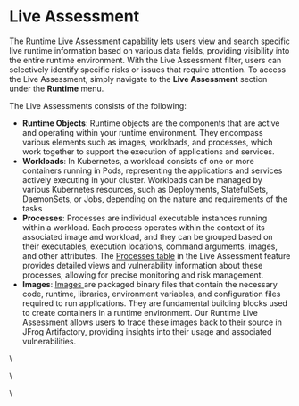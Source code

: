 # Live Assessment

The Runtime Live Assessment capability lets users view and search specific live runtime information based on various data fields, providing visibility into the entire runtime environment. With the Live Assessment filter, users can selectively identify specific risks or issues that require attention. To access the Live Assessment, simply navigate to the **Live Assessment** section under the **Runtime** menu.

The Live Assessments consists of the following:&#x20;

* **Runtime Objects**: Runtime objects are the components that are active and operating within your runtime environment. They encompass various elements such as images, workloads, and processes, which work together to support the execution of applications and services.
* **Workloads**: In Kubernetes, a workload consists of one or more containers running in Pods, representing the applications and services actively executing in your cluster. Workloads can be managed by various Kubernetes resources, such as Deployments, StatefulSets, DaemonSets, or Jobs, depending on the nature and requirements of the tasks
* **Processes**: Processes are individual executable instances running within a workload. Each process operates within the context of its associated image and workload, and they can be grouped based on their executables, execution locations, command arguments, images, and other attributes. The [Processes table](processes-table.md) in the Live Assessment feature provides detailed views and vulnerability information about these processes, allowing for precise monitoring and risk management.
* **Images**: [Images ](images.md)are packaged binary files that contain the necessary code, runtime, libraries, environment variables, and configuration files required to run applications. They are fundamental building blocks used to create containers in a runtime environment. Our Runtime Live Assessment allows users to trace these images back to their source in JFrog Artifactory, providing insights into their usage and associated vulnerabilities.

\








\


\
